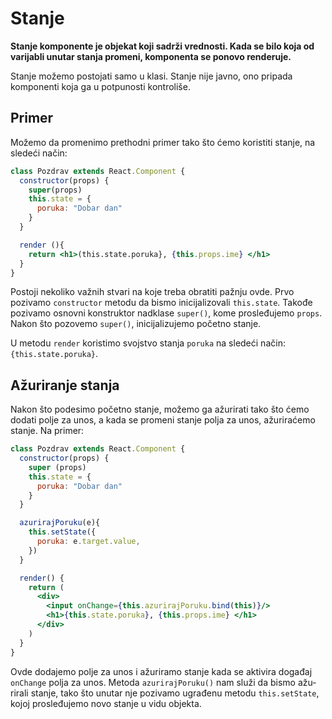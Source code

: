 # Stanje

**Stanje komponente je objekat koji sadrži vrednosti. Kada se bilo koja od varijabli unutar stanja promeni, komponenta se ponovo renderuje.**

Stanje možemo postojati samo u klasi. Stanje nije javno, ono pripada komponenti koja ga u potpunosti kontroliše.

## Primer

Možemo da promenimo prethodni primer tako što ćemo koristiti stanje, na sledeći način:

```jsx
class Pozdrav extends React.Component {
  constructor(props) {
    super(props)
    this.state = {
      poruka: "Dobar dan"
    }
  }

  render (){
    return <h1>(this.state.poruka}, {this.props.ime} </h1>
  }
}
```

Postoji nekoliko važnih stvari na koje treba obratiti pažnju ovde. Prvo pozivamo `constructor` metodu da bismo inicijalizovali `this.state`. Takođe pozi­vamo osnovni konstruktor nadklase `super()`, kome prosleđujemo `props`. Nakon što pozovemo `super()`, inicijalizujemo početno stanje.

U metodu `render` koristimo svojstvo stanja `poruka` na sledeći način: `{this.state.poruka}`.

## Ažuriranje stanja

Nakon što podesimo početno stanje, možemo ga ažurirati tako što ćemo dodati polje za unos, a kada se promeni stanje polja za unos, ažuriraćemo stanje. Na primer:

```jsx
class Pozdrav extends React.Component {
  constructor(props) {
    super (props)
    this.state = {
      poruka: "Dobar dan"
    }
  }

  azurirajPoruku(e){
    this.setState({
      poruka: e.target.value,
    })
  }

  render() {
    return (
      <div>
        <input onChange={this.azurirajPoruku.bind(this)}/>
        <h1>{this.state.poruka}, {this.props.ime} </h1>
      </div>
    )
  }
}
```

Ovde dodajemo polje za unos i ažuriramo stanje kada se aktivira događaj `onChange` polja za unos. Metoda `azurirajPoruku()` nam služi da bismo ažu­rirali stanje, tako što unutar nje pozivamo ugrađenu metodu `this.setState`, kojoj prosleđujemo novo stanje u vidu objekta.
